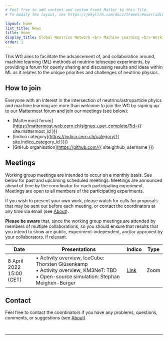 ```yaml
---
# Feel free to add content and custom Front Matter to this file.
# To modify the layout, see https://jekyllrb.com/docs/themes/#overriding-theme-defaults

layout: home
list_title: News
title: Home
display_title: Global Neutrino Network <br> Machine Learning <br> Working Group
order: 1
---
```


This WG aims to facilitate the advancement of, and collaboration around, machine learning (ML) methods at neutrino telescope experiments, by providing a forum for openly sharing and discussing results and ideas within ML as it relates to the unique priorities and challenges of neutrino physics.


## How to join

Everyone with an interest in the intersection of neutrino/astroparticle phyics and machine learning are more than welcome to join the WG by signing up to our Mattermost forum and join our meetings (see below):

* [Mattermost forum](https://mattermost.web.cern.ch/signup_user_complete/?id={{ site.mattermost_id }})
* [Indico category](https://indico.cern.ch/category/{{ site.indico_category_id }}/)
* [GitHub organisation](https://github.com/{{ site.github_username }})


## Meetings

Working group meetings are intended to occur on a monthly basis. See below for past and upcoming scheduled meetings.
Meetings are announced ahead of time by the coordinator for each participating experiment.
Meetings are open to all members of the participating experiments.

If you wish to present your own work, please watch for calls for proposals that may be sent out before each  meeting, or contact the coordinators at any time via email (see [About](about/#coordinators)).

**Please be aware** that, since the working group meetings are attended by members of multiple collaborations, so you should ensure that results that you intend to show are public, experiment-independent, and/or approved by your collaborators, if relevant.

| Date                           | Presentations                                                                                                                                                             | Indico                                        | Type |
|--------------------------------|---------------------------------------------------------------------------------------------------------------------------------------------------------------------------|-----------------------------------------------|------|
|  8 April 2022 <br> 15:00 (CET) | • Activity overview, IceCube: Thorsten Glüsenkamp <br> • Activity overview, KM3NeT: TBD <br> • Open-source simulation: Stephan Meighen-Berger | [Link](https://indico.cern.ch/event/1141191/) | Zoom |


## Contact

Feel free to contact the coordinators if you have any problems, questions, comments, or suggestions (see [About](about/#coordinators)).

&nbsp;

---

&nbsp;